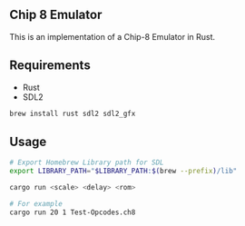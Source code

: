 ## Chip 8 Emulator

This is an implementation of a Chip-8 Emulator in Rust.

## Requirements

- Rust
- SDL2

```bash
brew install rust sdl2 sdl2_gfx
```

## Usage

```bash
# Export Homebrew Library path for SDL
export LIBRARY_PATH="$LIBRARY_PATH:$(brew --prefix)/lib"

cargo run <scale> <delay> <rom>

# For example
cargo run 20 1 Test-Opcodes.ch8
```